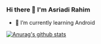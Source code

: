 <!--
**asriadirahim/asriadirahim** is a ✨ _special_ ✨ repository because its `README.md` (this file) appears on your GitHub profile.

Here are some ideas to get you started:

- 🔭 I’m currently working on ...
- 🌱 I’m currently learning ...
- 👯 I’m looking to collaborate on ...
- 🤔 I’m looking for help with ...
- 💬 Ask me about ...
- 📫 How to reach me: ...
- 😄 Pronouns: ...
- ⚡ Fun fact: ...
-->
### Hi there 👋 I'm Asriadi Rahim
- 🌱 I’m currently learning Android

<a href="https://github.com/asriadirahim/github-readme-stats"><img align="center" src="https://github-readme-stats.vercel.app/api?username=asriadirahim&show_icons=true&include_all_commits=true&theme=buefy&hide_border=true" alt="Anurag's github stats" /></a>
